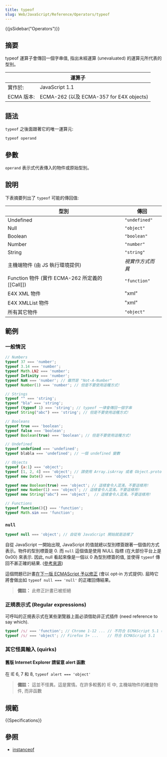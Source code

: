 ```yaml
---
title: typeof
slug: Web/JavaScript/Reference/Operators/typeof
---
```


{{jsSidebar("Operators")}}

## 摘要

typeof 運算子會傳回一個字串值, 指出未經運算 (unevaluated) 的運算元所代表的型別。

<table>
  <thead>
    <tr>
      <th colspan="2" scope="col">運算子</th>
    </tr>
  </thead>
  <tbody>
    <tr>
      <td>實作於:</td>
      <td>JavaScript 1.1</td>
    </tr>
    <tr>
      <td>ECMA 版本:</td>
      <td>ECMA-262 (以及 ECMA-357 for E4X objects)</td>
    </tr>
  </tbody>
</table>

## 語法

`typeof` 之後面跟著它的唯一運算元:

```plain
typeof operand
```

## 參數

`operand` 表示式代表傳入的物件或原始型別。

## 說明

下表摘要列出了 `typeof` 可能的傳回值:

| 型別                                            | 傳回             |
| ----------------------------------------------- | ---------------- |
| Undefined                                       | `"undefined"`    |
| Null                                            | `"object"`       |
| Boolean                                         | `"boolean"`      |
| Number                                          | `"number"`       |
| String                                          | `"string"`       |
| 主機端物件 (由 JS 執行環境提供)                 | _視實作方式而異_ |
| Function 物件 (實作 ECMA-262 所定義的 [[Call]]) | `"function"`     |
| E4X XML 物件                                    | "xml"            |
| E4X XMLList 物件                                | "xml"            |
| 所有其它物件                                    | `"object"`       |

## 範例

### 一般情況

```js
// Numbers
typeof 37 === 'number';
typeof 3.14 === 'number';
typeof Math.LN2 === 'number';
typeof Infinity === 'number';
typeof NaN === 'number'; // 雖然是 "Not-A-Number"
typeof Number(1) === 'number'; // 但是不要使用這種方式!

// Strings
typeof "" === 'string';
typeof "bla" === 'string';
typeof (typeof 1) === 'string'; // typeof 一律會傳回一個字串
typeof String("abc") === 'string'; // 但是不要使用這種方式!

// Booleans
typeof true === 'boolean';
typeof false === 'boolean';
typeof Boolean(true) === 'boolean'; // 但是不要使用這種方式!

// Undefined
typeof undefined === 'undefined';
typeof blabla === 'undefined'; // 一個 undefined 變數

// Objects
typeof {a:1} === 'object';
typeof [1, 2, 4] === 'object'; // 請使用 Array.isArray 或者 Object.prototype.toString.call 以區分正規運算式和陣列
typeof new Date() === 'object';

typeof new Boolean(true) === 'object'; // 這樣會令人混淆。不要這樣用!
typeof new Number(1) === 'object'; // 這樣會令人混淆。不要這樣用!
typeof new String("abc") === 'object';  // 這樣會令人混淆。不要這樣用!

// Functions
typeof function(){} === 'function';
typeof Math.sin === 'function';
```

### `null`

```js
typeof null === 'object'; // 自從有 JavaScript 開始就是這樣了
```

自從 JavaScript 一開始出現, JavaScript 的值就總以型別標簽跟著一個值的方式表示。物件的型別標簽是 0. 而 `null` 這個值是使用 NULL 指標 (在大部份平台上是 0x00) 來表示. 因此, null 看起來像是一個以 0 為型別標簽的值, 並使得 `typeof` 傳回不甚正確的結果. ([參考來源](http://www.2ality.com/2013/10/typeof-null.html))

這個問題已計畫[在下一版 ECMAScript 予以修正](http://wiki.ecmascript.org/doku.php?id=harmony:typeof_null) (會以 opt-in 方式提供). 屆時它將會做出如 `typeof null === 'null'` 的正確回傳結果。

> **備註：** 此修正計畫已被拒絕

### 正規表示式 (Regular expressions)

可呼叫的正規表示式在某些瀏覽器上面必須借助非正式插件 (need reference to say which).

```js
typeof /s/ === 'function'; // Chrome 1-12 ... // 不符合 ECMAScript 5.1 (譯註: 在新版 Chrome 已修正為 'object')
typeof /s/ === 'object'; // Firefox 5+ ...    // 符合 ECMAScript 5.1
```

### 其它怪異輸入 (quirks)

#### 舊版 Internet Explorer 請留意 alert 函數

在 IE 6, 7 和 8, `typeof alert === 'object'`

> **備註：** 這並不怪異。這是實情。在許多較舊的 IE 中, 主機端物件的確是物件, 而非函數

## 規範

{{Specifications}}

## 參照

- [instanceof](/zh-TW/docs/JavaScript/Reference/Operators/instanceof)
